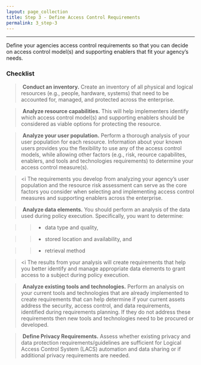 ```yaml
---
layout: page_collection
title: Step 3 - Define Access Control Requirements
permalink: 3_step-3
---
```

<script>
$(function() {
  $( "#accordion" ).accordion({
    heightStyle: "content",
    collapsible: "true",
    active: "false"
  });
});
</script>

<script src="https://use.fontawesome.com/e20c671b68.js"></script>
-----------------------------------------------------------

Define your agencies access control requirements so that you can decide on access control model(s) and supporting enablers that fit your agency’s needs. 


### Checklist 

> <i class="fa fa-check-square-o"></i> &nbsp;**Conduct an inventory.** Create an inventory of all physical and logical resources (e.g., people, hardware, systems) that need to be accounted for, managed, and protected across the enterprise. 

> <i class="fa fa-check-square-o"></i> &nbsp;**Analyze resource capabilities.** This will help implementers identify which access control model(s) and supporting enablers should be considered as viable options for protecting the resource.

> <i class="fa fa-check-square-o"></i> &nbsp;**Analyze your user population.** Perform a thorough analysis of your user population for each resource. Information about your known users provides you the flexibility to use any of the access control models, while allowing other factors (e.g., risk, reource capabilites, enablers, and tools and technologies requirements) to determine your access control measure(s).

> <i The requirements you develop from analyzing your agency’s user population and the resource risk assessment can serve as the core factors you consider when selecting and implementing access control measures and supporting enablers across the enterprise.

> <i class="fa fa-check-square-o"></i> &nbsp;**Analyze data elements.** You should perform an analysis of the data used during policy execution.  Specifically, you want to determine: 

>> * data type and quality,

>> * stored location and availability, and

>> * retrieval method

> <i The results from your analysis will create requirements that help you better identify and manage appropriate data elements to grant access to a subject during policy execution. 

> <i class="fa fa-check-square-o"></i> &nbsp;**Analyze existing tools and technologies.** Perform an analysis on your current tools and technologies that are already implemented to create requirements that can help determine if your current assets address the security, access control, and data requirements, identified during requirements planning.  If they do not address these requirements then new tools and technologies need to be procured or developed.

> <i class="fa fa-check-square-o"></i> &nbsp;**Define Privacy Requirements.** Assess whether existing privacy and data protection requirements/guidelines are sufficient for Logical Access Control System (LACS) automation and data sharing or if additional privacy requirements are needed.
